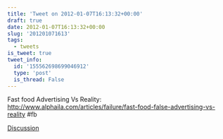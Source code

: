 ```yaml
---
title: 'Tweet on 2012-01-07T16:13:32+00:00'
draft: true
date: 2012-01-07T16:13:32+00:00
slug: '201201071613'
tags:
  - tweets
is_tweet: true
tweet_info:
  id: '155562698699046912'
  type: 'post'
  is_thread: False
---
```




Fast food Advertising Vs Reality: <http://www.alphaila.com/articles/failure/fast-food-false-advertising-vs-reality> #fb

[Discussion](https://x.com/sytelus/status/155562698699046912)
